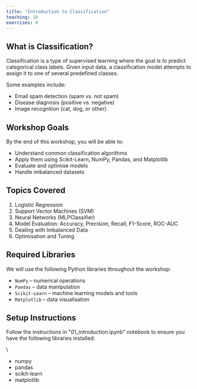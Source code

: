 ```yaml
---
title: "Introduction to Classification"
teaching: 10
exercises: 0
---
```



## What is Classification?

Classification is a type of supervised learning where the goal is to predict categorical class labels. Given input data, a classification model attempts to assign it to one of several predefined classes.

Some examples include:
- Email spam detection (spam vs. not spam)
- Disease diagnosis (positive vs. negative)
- Image recognition (cat, dog, or other)

## Workshop Goals

By the end of this workshop, you will be able to:
- Understand common classification algorithms
- Apply them using Scikit-Learn, NumPy, Pandas, and Matplotlib
- Evaluate and optimise models
- Handle imbalanced datasets

## Topics Covered

1. Logistic Regression
2. Support Vector Machines (SVM)
3. Neural Networks (MLPClassifier)
4. Model Evaluation: Accuracy, Precision, Recall, F1-Score, ROC-AUC
5. Dealing with Imbalanced Data
6. Optimisation and Tuning

## Required Libraries

We will use the following Python libraries throughout the workshop:
- `NumPy` – numerical operations
- `Pandas` – data manipulation
- `Scikit-Learn` – machine learning models and tools
- `Matplotlib` – data visualisation

## Setup Instructions

Follow the instructions in "01_introduction.ipynb" notebook to ensure you have the following libraries installed:

\ 

- numpy
- pandas
- scikit-learn
- matplotlib



